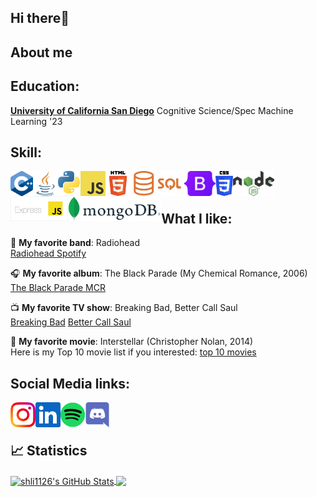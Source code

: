 ## Hi there👋


About me 
----

Education:
-----
[**University of California San Diego**][ur] Cognitive Science/Spec Machine Learning '23  


[ur]: https://ucsd.edu/


Skill:
-----
<a href="https://isocpp.org/">
    <img height="40" align="left" alt="cpp" src="img/icons/cpp.png" />
</a>

<a href="https://www.java.com/en/">
    <img height="40" align="left" alt="java" src="img/icons/java.png" />
</a>

<a href="https://www.python.org/">
    <img height="40" align="left" alt="python" src="img/icons/python.png" />
</a>

<a href="https://www.javascript.com/">
    <img height="40" align="left" alt="javascript" src="img/icons/javascript.png" />
</a>

<a href="https://en.wikipedia.org/wiki/HTML">
    <img height="40" align="left" alt="html" src="img/icons/html.png" />
</a>

<a href="https://en.wikipedia.org/wiki/SQL/">
    <img height="40" align="left" alt="sql" src="img/icons/sql.png" />
</a>

<a href="https://getbootstrap.com/">
    <img height="40" align="left" alt="cpp" src="img/icons/bootstrap.png" />
</a>

<a href="https://en.wikipedia.org/wiki/CSS">
    <img height="40" align="left" alt="cpp" src="img/icons/css.png" />
</a>

<img height="40" align="left" alt="cpp" src="img/icons/node.png" />

<img height="40" align="left" alt="cpp" src="img/icons/express.png" />

<img height="40" align="left" alt="cpp" src="img/icons/mongo.png" />
<br />
<br />


What I like:
-----
:musical_note: **My favorite band**: Radiohead
<br>
<a href="https://open.spotify.com/artist/4Z8W4fKeB5YxbusRsdQVPb">Radiohead Spotify</a>


:headphones: **My favorite album**: The Black Parade (My Chemical Romance, 2006)
<br>
<a href="https://open.spotify.com/album/0FZK97MXMm5mUQ8mtudjuK">The Black Parade MCR</a>


:tv: **My favorite TV show**: Breaking Bad, Better Call Saul
<br>
<a href="https://www.imdb.com/title/tt0903747/">Breaking Bad</a>
<a href="https://www.imdb.com/title/tt3032476/">Better Call Saul</a>

:movie_camera: **My favorite movie**: Interstellar (Christopher Nolan, 2014)
<br>
Here is my Top 10 movie list if you interested:
<a href="https://www.douban.com/doulist/152247852/?dt_dapp=1">top 10 movies</a>


## Social Media links: 
<a href="https://instagram.com/shli_rili?igshid=YmMyMTA2M2Y=">
    <img height="40" align="left" alt="Instagram" src="img/icons/instagram.png" />
</a>

<a href="https://www.linkedin.com/in/shaolong-li-0b067a224/">
    <img height="40" align="left" alt="LinkedIn" src="img/icons/linkedin.png" />
</a>

<a href="https://open.spotify.com/user/epydajeacbzx3j99t1m064r08?si=e598ab36e99543bd">
    <img height="40" align="left" alt="Instagram" src="img/icons/spotify.png" />
</a>

<a href="https://discordapp.com/users/728440690765463554">
    <img height="40" align="left" alt="Instagram" src="img/icons/discord.png" />
</a>

<br />
<br />

## &#x1f4c8; Statistics

<a href="https://github.com/shli1126/shli1126">
  <img align="center" src="https://github-readme-stats.vercel.app/api?username=shli1126&show_icons=true&line_height=27&count_private=true&title_color=ffffff&text_color=c9cacc&icon_color=2bbc8a&bg_color=1d1f21" alt="shli1126's GitHub Stats" />
</a>

<a href="https://github.com/shli1126/shli1126">
  <img align="center" src="https://github-readme-stats.vercel.app/api/top-langs/?username=shli1126&hide=java,html,tex&title_color=ffffff&text_color=c9cacc&icon_color=2bbc8a&bg_color=1d1f21&langs_count=3" />
</a>
